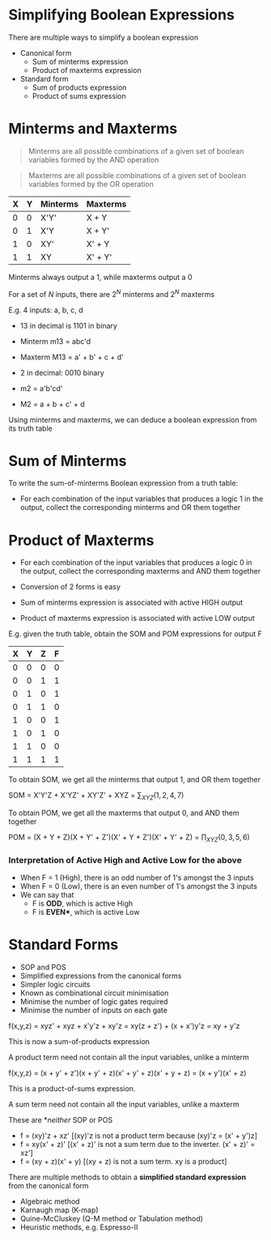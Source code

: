 # Simplifying Boolean Expressions
There are multiple ways to simplify a boolean expression

- Canonical form
    - Sum of minterms expression
    - Product of maxterms expression
- Standard form
    - Sum of products expression
    - Product of sums expression

# Minterms and Maxterms
> Minterms are all possible combinations of a given set of boolean variables formed by the AND operation

> Maxterms are all possible combinations of a given set of boolean variables formed by the OR operation

X | Y | Minterms | Maxterms 
--- | --- | --- | ---
0 | 0 | X'Y' | X + Y 
0 | 1 | X'Y | X + Y' 
1 | 0 | XY' | X' + Y 
1 | 1 | XY | X' + Y'

Minterms always output a 1, while maxterms output a 0

For a set of $N$ inputs, there are $2^N$ minterms and $2^N$ maxterms

E.g. 4 inputs: a, b, c, d
- 13 in decimal is 1101 in binary
- Minterm m13 = abc'd
- Maxterm M13 = a' + b' + c + d'

- 2 in decimal: 0010 binary
- m2 = a'b'cd'
- M2 = a + b + c' + d

Using minterms and maxterms, we can deduce a boolean expression from its truth table

# Sum of Minterms
To write the sum-of-minterms Boolean expression from a truth table:
- For each combination of the input variables that produces a logic 1 in the output, collect the corresponding minterms and OR them together

# Product of Maxterms
- For each combination of the input variables that produces a logic 0 in the output, collect the corresponding maxterms and AND them together
- Conversion of 2 forms is easy

- Sum of minterms expression is associated with active HIGH output
- Product of maxterms expression is associated with active LOW output

E.g. given the truth table, obtain the SOM and POM expressions for output F

X | Y | Z | F
--- | --- | --- | ---
0 | 0 | 0 | 0
0 | 0 | 1 | 1
0 | 1 | 0 | 1
0 | 1 | 1 | 0 
1 | 0 | 0 | 1
1 | 0 | 1 | 0
1 | 1 | 0 | 0 
1 | 1 | 1 | 1

To obtain SOM, we get all the minterms that output 1, and OR them together

SOM = X'Y'Z + X'YZ' + XY'Z' + XYZ = $\sum_{XYZ}(1,2,4,7)$

To obtain POM, we get all the maxterms that output 0, and AND them together

POM = (X + Y + Z)(X + Y' + Z')(X' + Y + Z')(X' + Y' + Z) = $\prod_{XYZ}(0,3,5,6)$

### Interpretation of Active High and Active Low for the above
- When F = 1 (High), there is an odd number of 1's amongst the 3 inputs
- When F = 0 (Low), there is an even number of 1's amongst the 3 inputs
- We can say that
    - F is **ODD**, which is active High
    - F is **EVEN\***, which is active Low

# Standard Forms
- SOP and POS
- Simplified expressions from the canonical forms
- Simpler logic circuits
- Known as combinational circuit minimisation
- Minimise the number of logic gates required
- Minimise the number of inputs on each gate

f(x,y,z) = xyz' + xyz + x'y'z + xy'z = xy(z + z') + (x + x')y'z = xy + y'z

This is now a sum-of-products expression 

A product term need not contain all the input variables, unlike a minterm

f(x,y,z) = (x + y' + z')(x + y' + z)(x' + y' + z)(x' + y + z) = (x + y')(x' + z)

This is a product-of-sums expression. 

A sum term need not contain all the input variables, unlike a maxterm

These are **neither* SOP or POS
- f = (xy)'z + xz' [(xy)'z is not a product term because (xy)'z = (x' + y')z]
- f = xy(x' + z)' [(x' + z)' is not a sum term due to the inverter. (x' + z)' = xz']
- f = (xy + z)(x' + y) [(xy + z) is not a sum term. xy is a product]

There are multiple methods to obtain a **simplified standard expression** from the canonical form
- Algebraic method
- Karnaugh map (K-map)
- Quine-McCluskey (Q-M method or Tabulation method)
- Heuristic methods, e.g. Espresso-II